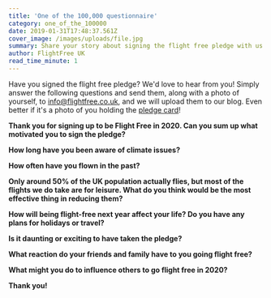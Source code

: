 ```yaml
---
title: 'One of the 100,000 questionnaire'
category: one_of_the_100000
date: 2019-01-31T17:48:37.561Z
cover_image: /images/uploads/file.jpg
summary: Share your story about signing the flight free pledge with us
author: FlightFree UK
read_time_minute: 1
---
```

Have you signed the flight free pledge? We'd love to hear from you! Simply answer the following questions and send them, along with a photo of yourself, to info@flightfree.co.uk, and we will upload them to our blog. Even better if it's a photo of you holding the [pledge card](https://www.flightfree.co.uk/resources)!

**Thank you for signing up to be Flight Free in 2020. Can you sum up what motivated you to sign the pledge?**

**How long have you been aware of climate issues?**

**How often have you flown in the past?**

**Only around 50% of the UK population actually flies, but most of the flights we do take are for leisure. What do you think would be the most effective thing in reducing them?**

**How will being flight-free next year affect your life? Do you have any plans for holidays or travel?**

**Is it daunting or exciting to have taken the pledge?** 

**What reaction do your friends and family have to you going flight free?**

**What might you do to influence others to go flight free in 2020?** 

**Thank you!**
